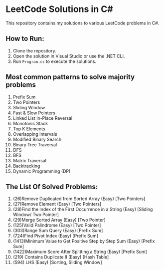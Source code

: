 # LeetCode Solutions in C#

This repository contains my solutions to various LeetCode problems in C#.

## How to Run:

1. Clone the repository.
2. Open the solution in Visual Studio or use the .NET CLI.
3. Run `Program.cs` to execute the solutions.

## Most common patterns to solve majority problems

1. Prefix Sum
2. Two Pointers
3. Sliding Window
4. Fast & Slow Pointers
5. Linked List In-Place Reversal
6. Monotonic Stack
7. Top K Elements
8. Overlapping Intervals
9. Modified Binary Search
10. Binary Tree Traversal
11. DFS
12. BFS
13. Matrix Traversal
14. Backtracking
15. Dynamic Programming (DP)

## The List Of Solved Problems:

1. (26)Remove Duplicated from Sorted Array (Easy) [Two Pointers]
2. (27)Remove Element (Easy) [Two Pointers]
3. (28)Find the Index of the First Occurrence in a String (Easy) [Sliding Window/ Two Pointer]
4. (29)Merge Sorted Array (Easy) [Two Pointer]
5. (125)Valid Palindrome (Easy) [Two Pointer]
6. (303)Range Sum Query (Easy) [Prefix Sum]
7. (724)Find Pivot Index (Easy) [Prefix Sum]
8. (1413)Minimum Value to Get Positive Step by Step Sum (Easy) [Prefix Sum]
9. (1422)Maximum Score After Splitting a String (Easy) [Prefix Sum]
10. (219) Contains Duplicate II (Easy) [Hash Table]
11. (594) LHS (Easy) [Sorting, Sliding Window]
